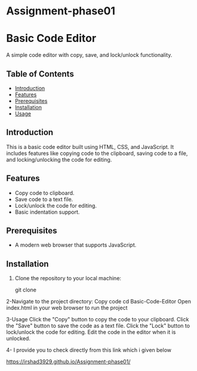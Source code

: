 ﻿# Assignment-phase01
# Basic Code Editor

A simple code editor with copy, save, and lock/unlock functionality.

## Table of Contents

- [Introduction](#introduction)
- [Features](#features)
- [Prerequisites](#prerequisites)
- [Installation](#installation)
- [Usage](#usage)


## Introduction

This is a basic code editor built using HTML, CSS, and JavaScript. It includes features like copying code to the clipboard, saving code to a file, and locking/unlocking the code for editing.

## Features

- Copy code to clipboard.
- Save code to a text file.
- Lock/unlock the code for editing.
- Basic indentation support.

## Prerequisites

- A modern web browser that supports JavaScript.

## Installation

1. Clone the repository to your local machine:

   git clone <repository-url>

2-Navigate to the project directory:
Copy code
cd Basic-Code-Editor
Open index.html in your web browser to run the project   

3-Usage
Click the "Copy" button to copy the code to your clipboard.
Click the "Save" button to save the code as a text file.
Click the "Lock" button to lock/unlock the code for editing.
Edit the code in the editor when it is unlocked.

4- I provide you to check directly from this link which i given below

https://irshad3929.github.io/Assignment-phase01/
